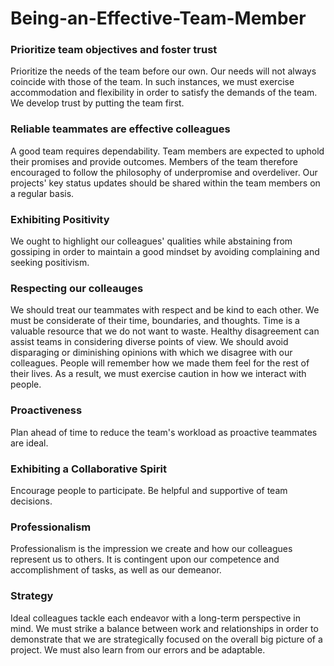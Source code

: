 # Being-an-Effective-Team-Member


### Prioritize team objectives and foster trust

Prioritize the needs of the team before our own. Our needs will not always coincide with those of the team. In such instances, we must exercise accommodation and flexibility in order to satisfy the demands of the team. We develop trust by putting the team first.

### Reliable teammates are effective colleagues

A good team requires dependability. Team members are expected to uphold their promises and provide outcomes. Members of the team therefore encouraged to follow the philosophy of underpromise and overdeliver. Our projects' key status updates should be shared within the team members on a regular basis.

### Exhibiting Positivity

We ought to highlight our colleagues' qualities while abstaining from gossiping in order to maintain a good mindset by avoiding complaining and seeking positivism.


### Respecting our colleauges

We should treat our teammates with respect and be kind to each other. We must be considerate of their time, boundaries, and thoughts. Time is a valuable resource that we do not want to waste. Healthy disagreement can assist teams in considering diverse points of view. We should avoid disparaging or diminishing opinions with which we disagree with our colleagues. People will remember how we made them feel for the rest of their lives. As a result, we must exercise caution in how we interact with people.

### Proactiveness

Plan ahead of time to reduce the team's workload as proactive teammates are ideal.

### Exhibiting a Collaborative Spirit

Encourage people to participate. Be helpful and supportive of team decisions.

### Professionalism 

Professionalism is the impression we create and how our colleagues represent us to others. It is contingent upon our competence and accomplishment of tasks, as well as our demeanor.

### Strategy 

Ideal colleagues tackle each endeavor with a long-term perspective in mind. We must strike a balance between work and relationships in order to demonstrate that we are strategically focused on the overall big picture of a project. We must also learn from our errors and be adaptable.



